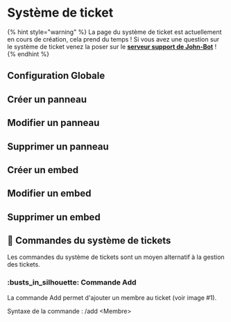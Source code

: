 # Système de ticket

{% hint style="warning" %}
La page du système de ticket est actuellement en cours de création, cela prend du temps ! Si vous avez une question sur le système de ticket venez la poser sur le [**serveur support de John-Bot**](https://discord.com/invite/abePbS7QKY) !
{% endhint %}

## Configuration Globale

## Créer un panneau

## Modifier un panneau

## Supprimer un panneau

## Créer un embed

## Modifier un embed

## Supprimer un embed

## :toolbox: Commandes du système de tickets <a href="#commandes" id="commandes"></a>

Les commandes du système de tickets sont un moyen alternatif à la gestion des tickets.

### :busts\_in\_silhouette: Commande Add

La commande Add permet d'ajouter un membre au ticket (voir image #1).

Syntaxe de la commande : /add \<Membre>
